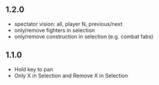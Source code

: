 ## 1.2.0

- spectator vision: all, player N, previous/next
- only/remove fighters in selection
- only/remove construction in selection (e.g. combat fabs)

## 1.1.0

- Hold key to pan
- Only X in Selection and Remove X in Selection

